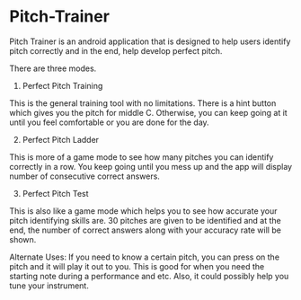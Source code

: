 # Pitch-Trainer

Pitch Trainer is an android application that is designed to help users identify pitch correctly and in the end, help develop perfect pitch.

There are three modes.

1) Perfect Pitch Training

  This is the general training tool with no limitations. There is a hint button which gives you the pitch for middle C. Otherwise, you can keep going at it until you feel comfortable or you are done for the day.
  
2) Perfect Pitch Ladder

  This is more of a game mode to see how many pitches you can identify correctly in a row. You keep going until you mess up and the app will display number of consecutive correct answers.
  
3) Perfect Pitch Test

  This is also like a game mode which helps you to see how accurate your pitch identifying skills are. 30 pitches are given to be identified and at the end, the number of correct answers along with your accuracy rate will be shown.
  
Alternate Uses:
  If you need to know a certain pitch, you can press on the pitch and it will play it out to you. This is good for when you need the starting note during a performance and etc.
  Also, it could possibly help you tune your instrument.
